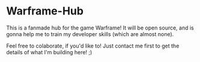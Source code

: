 # Warframe-Hub
This is a fanmade hub for the game Warframe! It will be open source, and is gonna help me to train my developer skills (which are almost none).

Feel free to colaborate, if you'd like to! Just contact me first to get the details of what I'm building here! ;)
